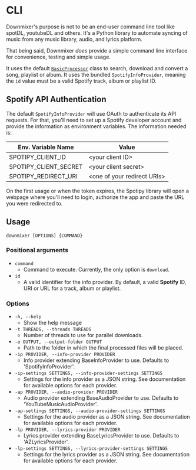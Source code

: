 # CLI

Downmixer's purpose is not to be an end-user command line tool like spotDL, youtubeDL and others. It's a Python library
to automate syncing of music from any music library, audio, and lyrics platform.

That being said, Downmixer *does* provide a simple command line interface for convenience, testing and simple usage.

It uses the default [`BasicProcessor`](reference/processing/index.md#downmixer.processing.BasicProcessor) class to
search, download and convert a song, playlist or album. It uses the bundled `SpotifyInfoProvider`, meaning the `id`
value must be a valid Spotify track, album or playlist ID.

## Spotify API Authentication
The default `SpotifyInfoProvider` will use OAuth to authenticate its API requests. For that, you'll need to set up a Spotify developer account and provide the information as environment variables. The information needed is:

| Env. Variable Name    | Value                        |
|-----------------------|------------------------------|
| SPOTIPY_CLIENT_ID     | <your client ID\>            |
| SPOTIPY_CLIENT_SECRET | <your client secret\>        |
| SPOTIPY_REDIRECT_URI  | <one of your redirect URIs\> |

On the first usage or when the token expires, the Spotipy library will open a webpage where you'll need to login, authorize the app and paste the URL you were redirected to.

## Usage

````shell
downmixer [OPTIONS] {COMMAND}

````

### Positional arguments

- `command`
    - Command to execute. Currently, the only option is `download`.
- `id`
    - A valid identifier for the info provider. By default, a valid **Spotify** ID, URI or URL for a track, album or playlist.

### Options

* `-h, --help`
  * Show the help message
* `-t THREADS, --threads THREADS`
  * Number of threads to use for parallel downloads.
* `-o OUTPUT, --output-folder OUTPUT`
  * Path to the folder in which the final processed files will be placed.
* `-ip PROVIDER, --info-provider PROVIDER`
  * Info provider extending BaseInfoProvider to use. Defaults to 'SpotifyInfoProvider'.
* `-ip-settings SETTINGS, --info-provider-settings SETTINGS`
  * Settings for the info provider as a JSON string. See documentation for available options for each provider.
* `-ap PROVIDER, --audio-provider PROVIDER`
  * Audio provider extending BaseAudioProvider to use. Defaults to 'YouTubeMusicAudioProvider'.
* `-ap-settings SETTINGS, --audio-provider-settings SETTINGS`
  * Settings for the audio provider as a JSON string. See documentation for available options for each provider.
* `-lp PROVIDER, --lyrics-provider PROVIDER`
  * Lyrics provider extending BaseLyricsProvider to use. Defaults to 'AZLyricsProvider'.
* `-lp-settings SETTINGS, --lyrics-provider-settings SETTINGS`
  * Settings for the lyrics provider as a JSON string. See documentation for available options for each provider.

